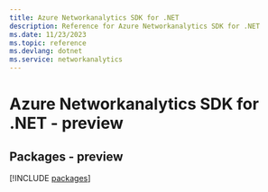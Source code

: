 ```yaml
---
title: Azure Networkanalytics SDK for .NET
description: Reference for Azure Networkanalytics SDK for .NET
ms.date: 11/23/2023
ms.topic: reference
ms.devlang: dotnet
ms.service: networkanalytics
---
```

# Azure Networkanalytics SDK for .NET - preview
## Packages - preview
[!INCLUDE [packages](networkanalytics-index.md)]